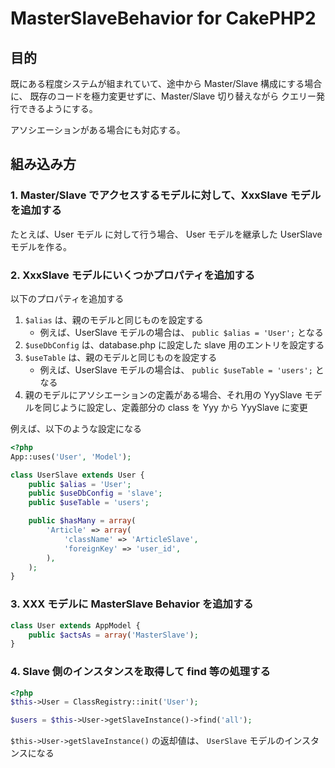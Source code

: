 # MasterSlaveBehavior for CakePHP2

## 目的

既にある程度システムが組まれていて、途中から Master/Slave 構成にする場合に、 既存のコードを極力変更せずに、Master/Slave 切り替えながら クエリー発行できるようにする。

アソシエーションがある場合にも対応する。

## 組み込み方

### 1. Master/Slave でアクセスするモデルに対して、XxxSlave モデルを追加する

たとえば、User モデル に対して行う場合、 User モデルを継承した UserSlave モデルを作る。

### 2. XxxSlave モデルにいくつかプロパティを追加する

以下のプロパティを追加する

1. `$alias` は、親のモデルと同じものを設定する
    - 例えば、UserSlave モデルの場合は、 `public $alias = 'User';` となる
2. `$useDbConfig` は、database.php に設定した slave 用のエントリを設定する
3. `$useTable` は、親のモデルと同じものを設定する
    - 例えば、UserSlave モデルの場合は、 `public $useTable = 'users';` となる
4. 親のモデルにアソシエーションの定義がある場合、それ用の YyySlave モデルを同じように設定し、定義部分の class を Yyy から YyySlave に変更

例えば、以下のような設定になる

```php
<?php
App::uses('User', 'Model');

class UserSlave extends User {
	public $alias = 'User';
	public $useDbConfig = 'slave';
	public $useTable = 'users';

	public $hasMany = array(
		'Article' => array(
			'className' => 'ArticleSlave',
			'foreignKey' => 'user_id',
		),
	);
}
```

### 3. XXX モデルに MasterSlave Behavior を追加する

```php
class User extends AppModel {
    public $actsAs = array('MasterSlave');
}
```

### 4. Slave 側のインスタンスを取得して find 等の処理する

```php
<?php
$this->User = ClassRegistry::init('User');

$users = $this->User->getSlaveInstance()->find('all');
```

`$this->User->getSlaveInstance()` の返却値は、 `UserSlave` モデルのインスタンスになる

